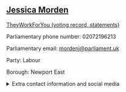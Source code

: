 ## <a href="https://members.parliament.uk/member/1548/contact">Jessica Morden</a>

<a href="https://www.theyworkforyou.com/mp/11732/jessica_morden/newport_east">TheyWorkForYou (voting record, statements)</a> 

Parliamentary phone number: 02072196213 

Parliamentary email: mordenj@parliament.uk 

Party: Labour 

Borough: Newport East 

<details><summary>Extra contact information and social media</summary> 
<li>Website: http://www.jessicamorden.com</li>
<li>Twitter: https://twitter.com/jessicamordenmp</li>
<li>Constituency office phone number: 01633841725</li>
<li>Constituency office email:</li>
<li>Facebook:</li>
<li>Instagram:</li>
<li>Youtube:</li>
<li>Linkedin:</li>
<li>Government department phone number:</li>
<li>Government department email:</li>
<li>Threads:</li>
<li>Party office phone number:</li>
<li>Party office email:</li>
<li>Tiktok:</li>
</details>